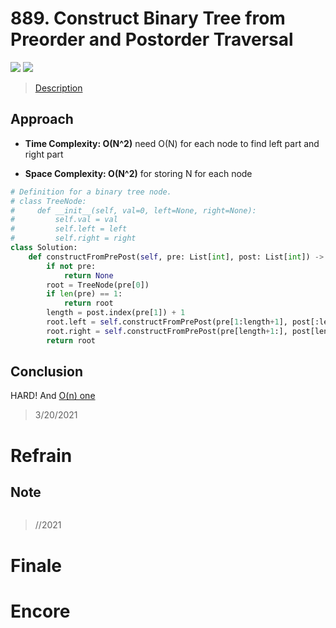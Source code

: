 # 889. Construct Binary Tree from Preorder and Postorder Traversal

![](https://img.shields.io/badge/Difficulty-Medium-%23f0ad4e)
![](https://img.shields.io/badge/topic-tree-critical)

> [Description](https://leetcode.com/problems/construct-binary-tree-from-preorder-and-postorder-traversal/)


## Approach

- **Time Complexity: O(N^2)** need O(N) for each node to find left part and right part

- **Space Complexity: O(N^2)** for storing N for each node

```python
# Definition for a binary tree node.
# class TreeNode:
#     def __init__(self, val=0, left=None, right=None):
#         self.val = val
#         self.left = left
#         self.right = right
class Solution:
    def constructFromPrePost(self, pre: List[int], post: List[int]) -> TreeNode:
        if not pre:
            return None
        root = TreeNode(pre[0])
        if len(pre) == 1:
            return root
        length = post.index(pre[1]) + 1
        root.left = self.constructFromPrePost(pre[1:length+1], post[:length])   
        root.right = self.constructFromPrePost(pre[length+1:], post[length:])
        return root
```

## Conclusion

HARD! And [O(n) one](https://leetcode.com/problems/construct-binary-tree-from-preorder-and-postorder-traversal/discuss/161268/C%2B%2BJavaPython-One-Pass-Real-O\(N\))

> 3/20/2021

# Refrain

## Note

```python

```

> //2021

# Finale

# Encore